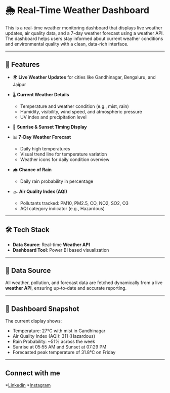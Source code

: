# 🌦 Real-Time Weather Dashboard

This is a real-time weather monitoring dashboard that displays live weather updates, air quality data, and a 7-day weather forecast using a weather API. The dashboard helps users stay informed about current weather conditions and environmental quality with a clean, data-rich interface.

---

## 📌 Features

* 🌍 **Live Weather Updates** for cities like Gandhinagar, Bengaluru, and Jaipur
* 🌡️ **Current Weather Details**

  * Temperature and weather condition (e.g., mist, rain)
  * Humidity, visibility, wind speed, and atmospheric pressure
  * UV index and precipitation level
* 🌅 **Sunrise & Sunset Timing Display**
* 📊 **7-Day Weather Forecast**

  * Daily high temperatures
  * Visual trend line for temperature variation
  * Weather icons for daily condition overview
* 🌧️ **Chance of Rain**

  * Daily rain probability in percentage
* 🌫️ **Air Quality Index (AQI)**

  * Pollutants tracked: PM10, PM2.5, CO, NO2, SO2, O3
  * AQI category indicator (e.g., Hazardous)

---

## 🛠️ Tech Stack

* **Data Source**: Real-time **Weather API** 
* **Dashboard Tool**: Power BI based visualization

---

## 📡 Data Source

All weather, pollution, and forecast data are fetched dynamically from a live **weather API**, ensuring up-to-date and accurate reporting.

---

## 📸 Dashboard Snapshot

The current display shows:

* Temperature: 27°C with mist in Gandhinagar
* Air Quality Index (AQI): 311 (Hazardous)
* Rain Probability: \~51% across the week
* Sunrise at 05:55 AM and Sunset at 07:29 PM
* Forecasted peak temperature of 31.8°C on Friday

---
## Connect with me
*<a href="https://www.linkedin.com/in/sameer-prajapati-944ab928b?utm_source=share&utm_campaign=share_via&utm_content=profile&utm_medium=android_app">Linkedin</a>
*<a href="https://www.instagram.com/sameer_.0904?igsh=Yjk5OGp0M2pyaDJ3">Instagram</a>
